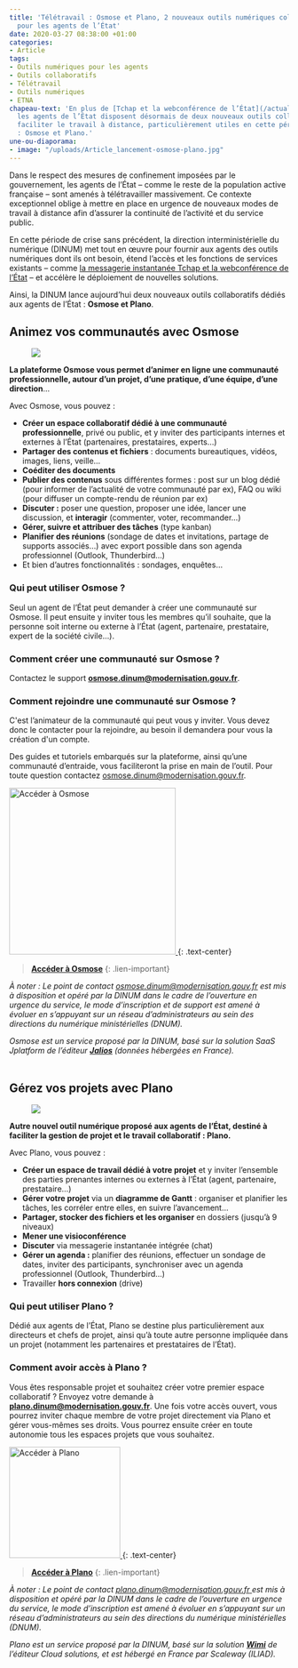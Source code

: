 ```yaml
---
title: 'Télétravail : Osmose et Plano, 2 nouveaux outils numériques collaboratifs
  pour les agents de l’État'
date: 2020-03-27 08:38:00 +01:00
categories:
- Article
tags:
- Outils numériques pour les agents
- Outils collaboratifs
- Télétravail
- Outils numériques
- ETNA
chapeau-text: 'En plus de [Tchap et la webconférence de l’État](/actualites/coronavirus-teletravail-2-outils-pour-faciliter-la-collaboration-a-distance-des-agents-publics/),
  les agents de l’État disposent désormais de deux nouveaux outils collaboratifs pour
  faciliter le travail à distance, particulièrement utiles en cette période de crise
  : Osmose et Plano.'
une-ou-diaporama:
- image: "/uploads/Article_lancement-osmose-plano.jpg"
---
```


Dans le respect des mesures de confinement imposées par le gouvernement, les agents de l’État – comme le reste de la population active française – sont amenés à télétravailler massivement. Ce contexte exceptionnel oblige à mettre en place en urgence de nouveaux modes de travail à distance afin d’assurer la continuité de l’activité et du service public.

En cette période de crise sans précédent, la direction interministérielle du numérique (DINUM) met tout en œuvre pour fournir aux agents des outils numériques dont ils ont besoin, étend l’accès et les fonctions de services existants – comme [la messagerie instantanée Tchap et la webconférence de l’État](/actualites/coronavirus-teletravail-2-outils-pour-faciliter-la-collaboration-a-distance-des-agents-publics/) – et accélère le déploiement de nouvelles solutions.

Ainsi, la DINUM lance aujourd’hui deux nouveaux outils collaboratifs dédiés aux agents de l’État : **Osmose et Plano**.
<br>


## Animez vos communautés avec Osmose
<figure class='image-center' style='width: 100%;'>
  <img src="/uploads/bandeau-osmose.png" />
</figure>

**La plateforme Osmose vous permet d’animer en ligne une communauté professionnelle, autour d’un projet, d’une pratique, d’une équipe, d’une direction**…  
 
Avec Osmose, vous pouvez :
* **Créer un espace collaboratif dédié à une communauté professionnelle**, privé ou public, et y inviter des participants internes et externes à l’État (partenaires, prestataires, experts…)
* **Partager des contenus et fichiers** : documents bureautiques, vidéos, images, liens, veille…
* **Coéditer des documents**
* **Publier des contenus** sous différentes formes : post sur un blog dédié (pour informer de l’actualité de votre communauté par ex), FAQ ou wiki (pour diffuser un compte-rendu de réunion par ex)
* **Discuter :** poser une question, proposer une idée, lancer une discussion, et **interagir** (commenter, voter, recommander...)
* **Gérer, suivre et attribuer des tâches** (type kanban)
* **Planifier des réunions** (sondage de dates et invitations, partage de supports associés…) avec export possible dans son agenda professionnel (Outlook, Thunderbird…)
* Et bien d’autres fonctionnalités : sondages, enquêtes…
 
 
### Qui peut utiliser Osmose ?
Seul un agent de l’État peut demander à créer une communauté sur Osmose. Il peut ensuite y inviter tous les membres qu’il souhaite, que la personne soit interne ou externe à l’État (agent, partenaire, prestataire, expert de la société civile…).


### Comment créer une communauté sur Osmose ?
Contactez le support [**osmose.dinum@modernisation.gouv.fr**](mailto:osmose.dinum@modernisation.gouv.fr).
	
### Comment rejoindre une communauté sur Osmose ?
C'est l’animateur de la communauté qui peut vous y inviter. Vous devez donc le contacter pour la rejoindre, au besoin il demandera pour vous la création d'un compte.

Des guides et tutoriels embarqués sur la plateforme, ainsi qu’une communauté d’entraide, vous faciliteront la prise en main de l’outil. Pour toute question contactez [osmose.dinum@modernisation.gouv.fr](mailto:osmose.dinum@modernisation.gouv.fr).

<a href="https://osmose.numerique.gouv.fr/"><img src="/uploads/capture-osmose300contour.png" width="300" alt="Accéder à Osmose"/>
</a>
{: .text-center}
> [**Accéder à Osmose**](https://osmose.numerique.gouv.fr/)
{: .lien-important}

*À noter : Le point de contact [osmose.dinum@modernisation.gouv.fr](mailto:osmose.dinum@modernisation.gouv.fr) est mis à disposition et opéré par la DINUM dans le cadre de l’ouverture en urgence du service, le mode d’inscription et de support est amené à évoluer en s’appuyant sur un réseau d’administrateurs au sein des directions du numérique ministérielles (DNUM).*

*Osmose est un service proposé par la DINUM, basé sur la solution SaaS Jplatform de l’éditeur [**Jalios**](https://www.jalios.com) (données hébergées en France).*
<br>
<br>


## Gérez vos projets avec Plano
<figure class='image-center' style='width: 100%;'>
  <img src="/uploads/Plano_1122x356.png" />
</figure>

**Autre nouvel outil numérique proposé aux agents de l’État, destiné à faciliter la gestion de projet et le travail collaboratif : Plano.** 
 
Avec Plano, vous pouvez :
* **Créer un espace de travail dédié à votre projet** et y inviter l’ensemble des parties prenantes internes ou externes à l’État (agent, partenaire, prestataire…)
* **Gérer votre projet** via un **diagramme de Gantt** : organiser et planifier les tâches, les corréler entre elles, en suivre l’avancement…
* **Partager, stocker des fichiers et les organiser** en dossiers (jusqu’à 9 niveaux)
* **Mener une visioconférence** 
* **Discuter** via messagerie instantanée intégrée (chat)
* **Gérer un agenda :** planifier des réunions, effectuer un sondage de dates, inviter des participants, synchroniser avec un agenda professionnel (Outlook, Thunderbird…)
* Travailler **hors connexion** (drive)
 

### Qui peut utiliser Plano ?
Dédié aux agents de l’État, Plano se destine plus particulièrement aux directeurs et chefs de projet, ainsi qu’à toute autre personne impliquée dans un projet (notamment les partenaires et prestataires de l’État).
 
### Comment avoir accès à Plano ?
Vous êtes responsable projet et souhaitez créer votre premier espace collaboratif ? Envoyez votre demande à [**plano.dinum@modernisation.gouv.fr**](mailto:plano.dinum@modernisation.gouv.fr). 
Une fois votre accès ouvert, vous pourrez inviter chaque membre de votre projet directement via Plano et gérer vous-mêmes ses droits. 
Vous pourrez ensuite créer en toute autonomie tous les espaces projets que vous souhaitez.

<a href="https://plano.numerique.gouv.fr/"><img src="/uploads/capture-plano-300contour.png" width="200" alt="Accéder à Plano"/>
</a>
{: .text-center}
> [**Accéder à Plano**](https://plano.numerique.gouv.fr/)
{: .lien-important}

*À noter : Le point de contact [plano.dinum@modernisation.gouv.fr ](mailto:plano.dinum@modernisation.gouv.fr) est mis à disposition et opéré par la DINUM dans le cadre de l’ouverture en urgence du service, le mode d’inscription est amené à évoluer en s’appuyant sur un réseau d’administrateurs au sein des directions du numérique ministérielles (DNUM).*

*Plano est un service proposé par la DINUM, basé sur la solution [**Wimi**](https://www.wimi-teamwork.com/fr/) de l’éditeur Cloud solutions, et est hébergé en France par Scaleway (ILIAD).*